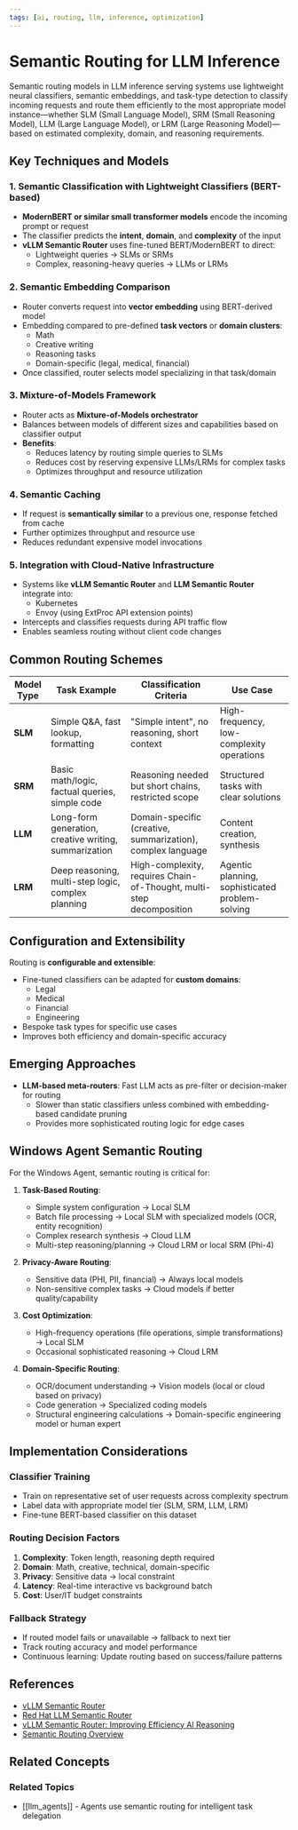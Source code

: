 ```yaml
---
tags: [ai, routing, llm, inference, optimization]
---
```

# Semantic Routing for LLM Inference

Semantic routing models in LLM inference serving systems use lightweight neural classifiers, semantic embeddings, and task-type detection to classify incoming requests and route them efficiently to the most appropriate model instance—whether SLM (Small Language Model), SRM (Small Reasoning Model), LLM (Large Language Model), or LRM (Large Reasoning Model)—based on estimated complexity, domain, and reasoning requirements.

## Key Techniques and Models

### 1. Semantic Classification with Lightweight Classifiers (BERT-based)

- **ModernBERT or similar small transformer models** encode the incoming prompt or request
- The classifier predicts the **intent**, **domain**, and **complexity** of the input
- **vLLM Semantic Router** uses fine-tuned BERT/ModernBERT to direct:
  - Lightweight queries → SLMs or SRMs
  - Complex, reasoning-heavy queries → LLMs or LRMs

### 2. Semantic Embedding Comparison

- Router converts request into **vector embedding** using BERT-derived model
- Embedding compared to pre-defined **task vectors** or **domain clusters**:
  - Math
  - Creative writing
  - Reasoning tasks
  - Domain-specific (legal, medical, financial)
- Once classified, router selects model specializing in that task/domain

### 3. Mixture-of-Models Framework

- Router acts as **Mixture-of-Models orchestrator**
- Balances between models of different sizes and capabilities based on classifier output
- **Benefits**:
  - Reduces latency by routing simple queries to SLMs
  - Reduces cost by reserving expensive LLMs/LRMs for complex tasks
  - Optimizes throughput and resource utilization

### 4. Semantic Caching

- If request is **semantically similar** to a previous one, response fetched from cache
- Further optimizes throughput and resource use
- Reduces redundant expensive model invocations

### 5. Integration with Cloud-Native Infrastructure

- Systems like **vLLM Semantic Router** and **LLM Semantic Router** integrate into:
  - Kubernetes
  - Envoy (using ExtProc API extension points)
- Intercepts and classifies requests during API traffic flow
- Enables seamless routing without client code changes

## Common Routing Schemes

| Model Type | Task Example | Classification Criteria | Use Case |
|------------|--------------|------------------------|----------|
| **SLM** | Simple Q&A, fast lookup, formatting | "Simple intent", no reasoning, short context | High-frequency, low-complexity operations |
| **SRM** | Basic math/logic, factual queries, simple code | Reasoning needed but short chains, restricted scope | Structured tasks with clear solutions |
| **LLM** | Long-form generation, creative writing, summarization | Domain-specific (creative, summarization), complex language | Content creation, synthesis |
| **LRM** | Deep reasoning, multi-step logic, complex planning | High-complexity, requires Chain-of-Thought, multi-step decomposition | Agentic planning, sophisticated problem-solving |

## Configuration and Extensibility

Routing is **configurable and extensible**:

- Fine-tuned classifiers can be adapted for **custom domains**:
  - Legal
  - Medical
  - Financial
  - Engineering
- Bespoke task types for specific use cases
- Improves both efficiency and domain-specific accuracy

## Emerging Approaches

- **LLM-based meta-routers**: Fast LLM acts as pre-filter or decision-maker for routing
  - Slower than static classifiers unless combined with embedding-based candidate pruning
  - Provides more sophisticated routing logic for edge cases

## Windows Agent Semantic Routing

For the Windows Agent, semantic routing is critical for:

1. **Task-Based Routing**:
   - Simple system configuration → Local SLM
   - Batch file processing → Local SLM with specialized models (OCR, entity recognition)
   - Complex research synthesis → Cloud LLM
   - Multi-step reasoning/planning → Cloud LRM or local SRM (Phi-4)

2. **Privacy-Aware Routing**:
   - Sensitive data (PHI, PII, financial) → Always local models
   - Non-sensitive complex tasks → Cloud models if better quality/capability

3. **Cost Optimization**:
   - High-frequency operations (file operations, simple transformations) → Local SLM
   - Occasional sophisticated reasoning → Cloud LRM

4. **Domain-Specific Routing**:
   - OCR/document understanding → Vision models (local or cloud based on privacy)
   - Code generation → Specialized coding models
   - Structural engineering calculations → Domain-specific engineering model or human expert

## Implementation Considerations

### Classifier Training

- Train on representative set of user requests across complexity spectrum
- Label data with appropriate model tier (SLM, SRM, LLM, LRM)
- Fine-tune BERT-based classifier on this dataset

### Routing Decision Factors

1. **Complexity**: Token length, reasoning depth required
2. **Domain**: Math, creative, technical, domain-specific
3. **Privacy**: Sensitive data → local constraint
4. **Latency**: Real-time interactive vs background batch
5. **Cost**: User/IT budget constraints

### Fallback Strategy

- If routed model fails or unavailable → fallback to next tier
- Track routing accuracy and model performance
- Continuous learning: Update routing based on success/failure patterns

## References

- [vLLM Semantic Router](https://blog.vllm.ai/2025/09/11/semantic-router.html)
- [Red Hat LLM Semantic Router](https://developers.redhat.com/articles/2025/05/20/llm-semantic-router-intelligent-request-routing)
- [vLLM Semantic Router: Improving Efficiency AI Reasoning](https://developers.redhat.com/articles/2025/09/11/vllm-semantic-router-improving-efficiency-ai-reasoning)
- [Semantic Routing Overview](https://jimmysong.io/en/ai/semantic-router/)

## Related Concepts

### Related Topics

- [[llm_agents]] - Agents use semantic routing for intelligent task delegation
